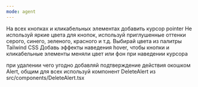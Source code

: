 ```yaml
---
mode: agent
---
```

На всех кнопках и кликабельных элементах добавить курсор pointer
Не используй яркие цвета для кнопок, используй приглушенные оттенки серого, синего, зеленого, красного и т.д. Выбирай цвета из палитры Tailwind CSS
Добавь эффекты наведения hover, чтобы кнопки и кликабельные элементы меняли цвет или фон при наведении курсора

при удалении чего угодно добавляй подтверждение действия окошком Alert, общим для всех
используй компонент DeleteAlert из src/components/DeleteAlert.tsx